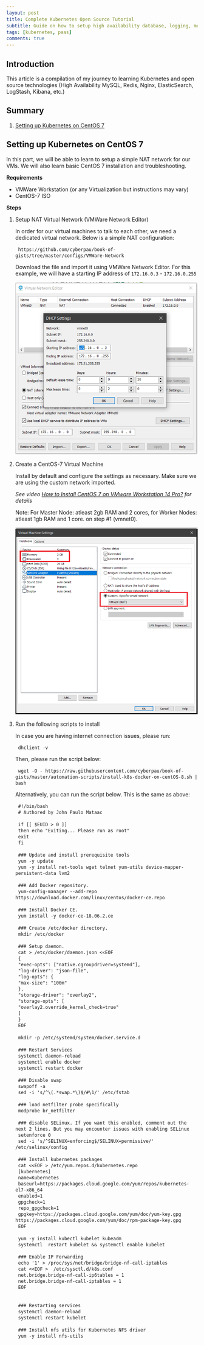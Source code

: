 ```yaml
---
layout: post
title: Complete Kubernetes Open Source Tutorial
subtitle: Guide on how to setup high availability database, logging, monitoring, disaster recovery.
tags: [kubernetes, paas]
comments: true
---
```

## Introduction

This article is a compilation of my journey to learning Kubernetes and open source technologies (High Availability MySQL, Redis, Nginx, ElasticSearch, LogStash, Kibana, etc.)

## Summary
1. [Setting up Kubernetes on CentOS 7](#setting-up-kubernetes-on-centos-7)


## Setting up Kubernetes on CentOS 7

In this part, we will be able to learn to setup a simple NAT network for our VMs. We will also learn basic CentOS 7 installation and troubleshooting.


**Requirements**
 - VMWare Workstation (or any Virtualization but instructions may vary)
 - CentOS-7 ISO

**Steps**
1. Setup NAT Virtual Network (VMWare Network Editor)

    In order for our virtual machines to talk to each other, we need a dedicated virtual network. Below is a simple NAT configuration:

        https://github.com/cyberpau/book-of-gists/tree/master/configs/VMWare-Network

    Download the file and import it using VMWare Network Editor. For this example, we will have a starting IP address of `172.16.0.3` - `172.16.0.255`

    ![VMWare Network Sample](../assets/posts/2020-07-28-full-kubernetes.md/vm-network-settings.png)

2. Create a CentOS-7 Virtual Machine

    Install by default and configure the settings as necessary. Make sure we are using the custom network imported.
    
    *See video* [*How to Install CentOS 7 on VMware Workstation 14 Pro?*](https://www.youtube.com/watch?v=LsXQwnnL4bI) *for details*

    Note: For Master Node: atleast 2gb RAM and 2 cores, for Worker Nodes: atleast 1gb RAM and 1 core. on step #1 (vmnet0).

    ![VMWare Settings](../assets/posts/2020-07-28-full-kubernetes.md/vm-settings.png)

    

2. Run the following scripts to install

    In case you are having internet connection issues, please run:
    
        dhclient -v

    Then, please run the script below:

        wget -O - https://raw.githubusercontent.com/cyberpau/book-of-gists/master/automation-scripts/install-k8s-docker-on-centOS-8.sh | bash
    
    Alternatively, you can run the script below. This is the same as above:

        #!/bin/bash
        # Authored by John Paulo Mataac

        if [[ $EUID > 0 ]]
        then echo "Exiting... Please run as root"
        exit
        fi

        ### Update and install prerequisite tools
        yum -y update
        yum -y install net-tools wget telnet yum-utils device-mapper-persistent-data lvm2

        ### Add Docker repository.
        yum-config-manager --add-repo https://download.docker.com/linux/centos/docker-ce.repo

        ### Install Docker CE.
        yum install -y docker-ce-18.06.2.ce

        ### Create /etc/docker directory.
        mkdir /etc/docker

        ### Setup daemon.
        cat > /etc/docker/daemon.json <<EOF
        {
        "exec-opts": ["native.cgroupdriver=systemd"],
        "log-driver": "json-file",
        "log-opts": {
        "max-size": "100m"
        },
        "storage-driver": "overlay2",
        "storage-opts": [
        "overlay2.override_kernel_check=true"
        ]
        }
        EOF

        mkdir -p /etc/systemd/system/docker.service.d

        ### Restart Services
        systemctl daemon-reload
        systemctl enable docker
        systemctl restart docker

        ### Disable swap
        swapoff -a
        sed -i 's/^\(.*swap.*\)$/#\1/' /etc/fstab 

        ### load netfilter probe specifically
        modprobe br_netfilter

        ### disable SELinux. If you want this enabled, comment out the next 2 lines. But you may encounter issues with enabling SELinux
        setenforce 0
        sed -i 's/^SELINUX=enforcing$/SELINUX=permissive/' /etc/selinux/config

        ### Install kubernetes packages
        cat <<EOF > /etc/yum.repos.d/kubernetes.repo
        [kubernetes]
        name=Kubernetes
        baseurl=https://packages.cloud.google.com/yum/repos/kubernetes-el7-x86_64
        enabled=1
        gpgcheck=1
        repo_gpgcheck=1
        gpgkey=https://packages.cloud.google.com/yum/doc/yum-key.gpg https://packages.cloud.google.com/yum/doc/rpm-package-key.gpg
        EOF

        yum -y install kubectl kubelet kubeadm
        systemctl  restart kubelet && systemctl enable kubelet

        ### Enable IP Forwarding
        echo '1' > /proc/sys/net/bridge/bridge-nf-call-iptables
        cat <<EOF >  /etc/sysctl.d/k8s.conf
        net.bridge.bridge-nf-call-ip6tables = 1
        net.bridge.bridge-nf-call-iptables = 1
        EOF


        ### Restarting services
        systemctl daemon-reload
        systemctl restart kubelet

        ### Install nfs utils for Kubernetes NFS driver
        yum -y install nfs-utils